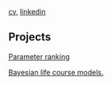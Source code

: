 [cv](http://chumbleycode.github.io/chumbleycode.github.io/docs/cv.pdf), [linkedin](https://www.linkedin.com/in/chumbleycode)

## Projects
[Parameter ranking](credible_ranks.md)

[Bayesian life course models.](life_course.md)

